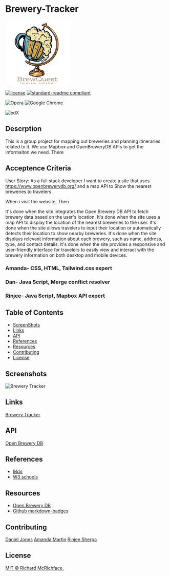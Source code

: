 
# Brewery-Tracker

![banner](./assets/css/images/BrewQuest.png)

[![license](https://img.shields.io/github/license/:user/:djinjones.svg)](LICENSE)
[![standard-readme compliant](https://img.shields.io/badge/readme%20style-standard-brightgreen.svg?style=flat-square)](https://github.com/RichardLitt/standard-readme)

![Opera](https://img.shields.io/badge/Opera-FF1B2D?style=for-the-badge&logo=Opera&logoColor=white)
![Google Chrome](https://img.shields.io/badge/Google%20Chrome-4285F4?style=for-the-badge&logo=GoogleChrome&logoColor=white)

![edX](https://img.shields.io/badge/edX-%2302262B.svg?style=for-the-badge&logo=edX&logoColor=white)

## Descrption


This is a group project for mapping out breweries and planning itineraries related to it. We use Mapbox and OpenBreweryDB APIs to get the informaiton we need. There 

## Acceptence Criteria

User Story:
As a full stack developer
I want to create a site that uses https://www.openbrewerydb.org/ and a map API to 
Show the nearest breweries to travelers

When i visit the website,
Then 

It's done when the site integrates the Open Brewery DB API to fetch brewery data based on the user's location.
It's done when the site uses a map API to display the location of the nearest breweries to the user.
It's done when the site allows travelers to input their location or automatically detects their location to show nearby breweries.
It's done when the site displays relevant information about each brewery, such as name, address, type, and contact details.
It's done when the site provides a responsive and user-friendly interface for travelers to easily view and interact with the brewery information on both desktop and mobile devices.

### Amanda- CSS, HTML, Tailwind.css expert
### Dan- Java Script, Merge conflict resolver
### Rinjee- Java Script, Mapbox API expert


## Table of Contents

- [ScreenShots](#screenshots)
- [Links](#links)
- [API](#api)
- [References](#references)
- [Resources](#resources)
- [Contributing](#contributing)
- [License](#license)


## Screenshots

![Brewery Tracker](#)

## Links

[Brewery Tracker](https://github.io/djinjones/Brewery-Tracker)

## API

[Open Brewery DB](https://api.openbrewerydb.org/breweries)

## References

- [Mdn](https://developer.mozilla.org/en-US/)
- [W3 schools](https://www.w3schools.com)

## Resources

- [Open Brewery DB](https://www.openbrewerydb.org)
- [Github markdown-badges](https://ileriayo.github.io/markdown-badges/)


## Contributing

[Daniel Jones](github.com/djinjones)
[Amanda Martin](github.com/amandajrmartin)
[Rinjee Sherpa](github.com/RinjeeG)



## License

[MIT © Richard McRichface.](../LICENSE)



